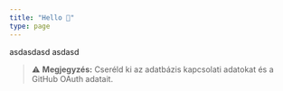 ```yaml
---
title: "Hello 👋"
type: page
---
```


asdasdasd
asdasd


> ⚠️ **Megjegyzés:** Cseréld ki az adatbázis kapcsolati adatokat és a GitHub OAuth adatait.